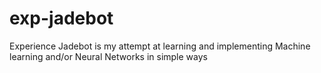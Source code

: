 # exp-jadebot
Experience Jadebot is my attempt at learning and implementing Machine learning and/or Neural Networks in simple ways
